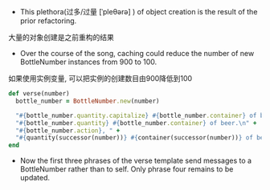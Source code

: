 + This plethora(过多/过量 [ˈpleθərə] ) of object creation is the result of the prior refactoring.

大量的对象创建是之前重构的结果

+ Over the course of the song, caching could reduce the number of new BottleNumber instances from 900 to 100.

如果使用实例变量, 可以把实例的创建数目由900降低到100

```ruby
def verse(number)
  bottle_number = BottleNumber.new(number)

  "#{bottle_number.quantity.capitalize} #{bottle_number.container} of beer on the wall, " +
  "#{bottle_number.quantity} #{bottle_number.container} of beer.\n" +
  "#{bottle_number.action}, " +
  "#{quantity(successor(number))} #{container(successor(number))} of beer on the wall.\n"
end
```

+ Now the first three phrases of the verse template send messages to a BottleNumber rather than to self. Only phrase four remains to be updated.


